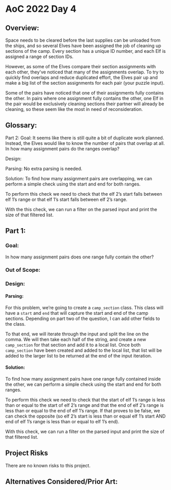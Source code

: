 # AoC 2022 Day 4
## Overview:
Space needs to be cleared before the last supplies can be unloaded from the ships, and so several Elves have been 
assigned the job of cleaning up sections of the camp. Every section has a unique ID number, and each Elf is assigned a 
range of section IDs.

However, as some of the Elves compare their section assignments with each other, they've noticed that many of the 
assignments overlap. To try to quickly find overlaps and reduce duplicated effort, the Elves pair up and make a big 
list of the section assignments for each pair (your puzzle input).

Some of the pairs have noticed that one of their assignments fully contains the other.  In pairs where one assignment 
fully contains the other, one Elf in the pair would be exclusively cleaning sections their partner will already be 
cleaning, so these seem like the most in need of reconsideration.

## Glossary:

Part 2:
Goal:
It seems like there is still quite a bit of duplicate work planned. Instead, the Elves would like to know the number of pairs that overlap at all. In how many assignment pairs do the ranges overlap?

Design:

Parsing:
No extra parsing is needed.

Solution:
To find how many assignment pairs are overlapping, we can perform a simple check using the start and end for both ranges. 

To perform this check we need to check that the elf 2’s start falls between elf 1’s range or that elf 1’s start falls between elf 2’s range. 

With the this check, we can run a filter on the parsed input and print the size of that filtered list.


## Part 1:
### Goal:
In how many assignment pairs does one range fully contain the other?

### Out of Scope:

### Design:

#### Parsing:
For this problem, we’re going to create a `camp_section` class. This class will have a `start` and `end` that will 
capture the start and end of the camp sections. Depending on part two of the question, I can add other fields to the 
class.

To that end, we will iterate through the input and split the line on the comma. We will then take each half of the 
string, and create a new `camp_section` for that section and add it to a local list. Once both `camp_section` have been 
created and added to the local list, that list will be added to the larger list to be returned at the end of the input 
iteration.

#### Solution:
To find how many assignment pairs have one range fully contained inside the other, we can perform a simple check using 
the start and end for both ranges. 

To perform this check we need to check that the start of elf 1’s range is less than or equal to the start of elf 2’s 
range and that the end of elf 2’s range is less than or equal to the end of elf 1’s range. If that proves to be false, 
we can check the opposite (so elf 2’s start is less than or equal elf 1’s start AND end of elf 1’s range is less than 
or equal to elf 1’s end).   

With this check, we can run a filter on the parsed input and print the size of that filtered list.

## Project Risks
There are no known risks to this project. 

## Alternatives Considered/Prior Art:







